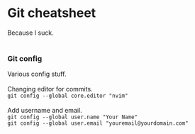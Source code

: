 # Git cheatsheet
Because I suck.
<br />
<br />

### Git config
Various config stuff.
<br />
<br />
Changing editor for commits.
<br />
`git config --global core.editor "nvim"`
<br />
<br />
Add username and email.
<br />
`git config --global user.name "Your Name"`
<br />
`git config --global user.email "youremail@yourdomain.com"`
<br />
